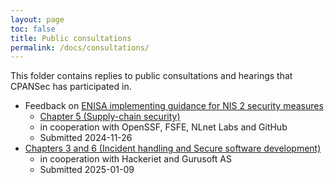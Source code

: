 ```yaml
---
layout: page
toc: false
title: Public consultations
permalink: /docs/consultations/
---
```

This folder contains replies to public consultations and hearings that CPANSec has participated in.

* Feedback on [ENISA implementing guidance for NIS 2 security measures](https://www.enisa.europa.eu/publications/implementation-guidance-on-nis-2-security-measures)
    * [Chapter 5 (Supply-chain security)](Feedback-on-implementing-guidance-for-NIS-2-security-measures-chapter-5.pdf)
    * in cooperation with OpenSSF, FSFE, NLnet Labs and GitHub
    * Submitted 2024-11-26
* [Chapters 3 and 6 (Incident handling and Secure software development)](Feedback-on-implementing-guidance-for-NIS-2-security-measures-chapters-3-and-5.pdf)
    * in cooperation with Hackeriet and Gurusoft AS
    * Submitted 2025-01-09
